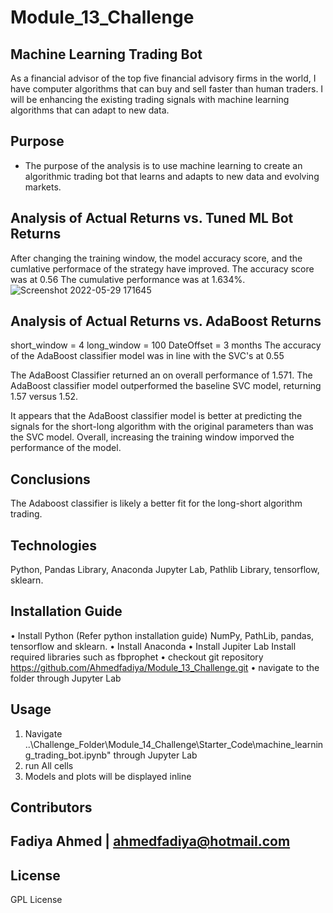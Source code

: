 # Module_13_Challenge

## Machine Learning Trading Bot

As a financial advisor of the top five financial advisory firms in the world, I have computer algorithms that can buy and sell faster than human traders. I will be  enhancing the existing trading signals with machine learning algorithms that can adapt to new data.

## Purpose
* The purpose of the analysis is to use machine learning to create an algorithmic trading bot that learns and adapts to new data and evolving markets.

## Analysis of Actual Returns vs. Tuned ML Bot Returns
After changing the training window, the model accuracy score, and the cumlative performace of the strategy have improved. 
The accuracy score was at 0.56 
The cumulative performance was at 1.634%. 
![Screenshot 2022-05-29 171645](https://user-images.githubusercontent.com/99453114/170897409-2cfd02ff-efdb-4662-8c31-f6307e46c508.png)

## Analysis of Actual Returns vs. AdaBoost Returns

short_window = 4
long_window = 100
DateOffset = 3 months
The accuracy of the AdaBoost classifier model was in line with the SVC's at 0.55

The AdaBoost Classifier returned an on overall performance of 1.571. The AdaBoost classifier model outperformed the baseline SVC model, returning 1.57 versus 1.52.

It appears that the AdaBoost classifier model is better at predicting the signals for the short-long algorithm with the original parameters than was the SVC model.
Overall, increasing the training window imporved the performance of the model.  

## Conclusions

The Adaboost classifier is likely a better fit for the long-short algorithm trading.

## Technologies

Python, Pandas Library, Anaconda Jupyter Lab, Pathlib Library, tensorflow, sklearn.


## Installation Guide
•	Install Python (Refer python installation guide) NumPy, PathLib, pandas, tensorflow and sklearn.
•	Install Anaconda
•	Install Jupiter Lab
Install required libraries such as fbprophet 
•	checkout git repository https://github.com/Ahmedfadiya/Module_13_Challenge.git
•	navigate to the folder through Jupyter Lab


## Usage


1.	Navigate ..\Challenge_Folder\Module_14_Challenge\Starter_Code\machine_learning_trading_bot.ipynb" through Jupyter Lab
2.	run All cells
3.	Models and plots will be displayed inline


## Contributors

Fadiya Ahmed | ahmedfadiya@hotmail.com
---

## License

GPL License
